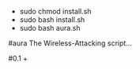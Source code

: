 + sudo chmod install.sh
+ sudo bash install.sh
+ sudo bash aura.sh

#aura
The Wireless-Attacking script...

#0.1
+
